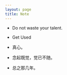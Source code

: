 ```yaml
---
layout: page
title: Note
---
```


- Do not waste your talent.

- Get Used

- 真心。

- 念起既觉，觉已不随。

- 总之那几年。